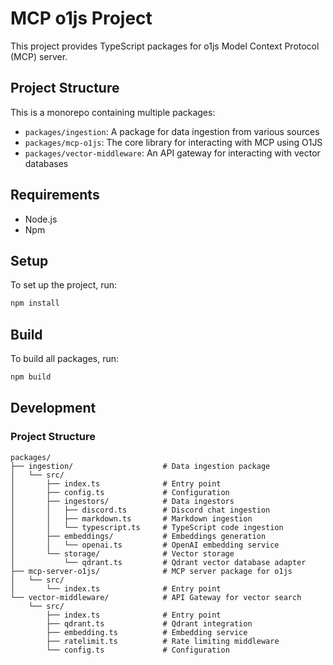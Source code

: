 # MCP o1js Project

This project provides TypeScript packages for o1js Model Context Protocol (MCP) server.

## Project Structure

This is a monorepo containing multiple packages:

- `packages/ingestion`: A package for data ingestion from various sources
- `packages/mcp-o1js`: The core library for interacting with MCP using O1JS
- `packages/vector-middleware`: An API gateway for interacting with vector databases

## Requirements

- Node.js
- Npm

## Setup

To set up the project, run:

```bash
npm install
```

## Build

To build all packages, run:

```bash
npm build
```

## Development

### Project Structure

```
packages/
├── ingestion/                    # Data ingestion package
│   └── src/
│       ├── index.ts              # Entry point
│       ├── config.ts             # Configuration
│       ├── ingestors/            # Data ingestors
│       │   ├── discord.ts        # Discord chat ingestion
│       │   ├── markdown.ts       # Markdown ingestion
│       │   └── typescript.ts     # TypeScript code ingestion
│       ├── embeddings/           # Embeddings generation
│       │   └── openai.ts         # OpenAI embedding service
│       └── storage/              # Vector storage
│           └── qdrant.ts         # Qdrant vector database adapter
├── mcp-server-o1js/              # MCP server package for o1js
│   └── src/
│       └── index.ts              # Entry point
└── vector-middleware/            # API Gateway for vector search
    └── src/
        ├── index.ts              # Entry point
        ├── qdrant.ts             # Qdrant integration
        ├── embedding.ts          # Embedding service
        ├── ratelimit.ts          # Rate limiting middleware
        └── config.ts             # Configuration 
```
